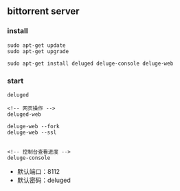 
## bittorrent server


### install

```
sudo apt-get update
sudo apt-get upgrade

sudo apt-get install deluged deluge-console deluge-web
```


### start
```
deluged

<!-- 网页操作 -->
deluged-web

deluge-web --fork
deluge-web --ssl


<!-- 控制台查看进度 -->
deluge-console
```


* 默认端口：8112
* 默认密码：deluged
